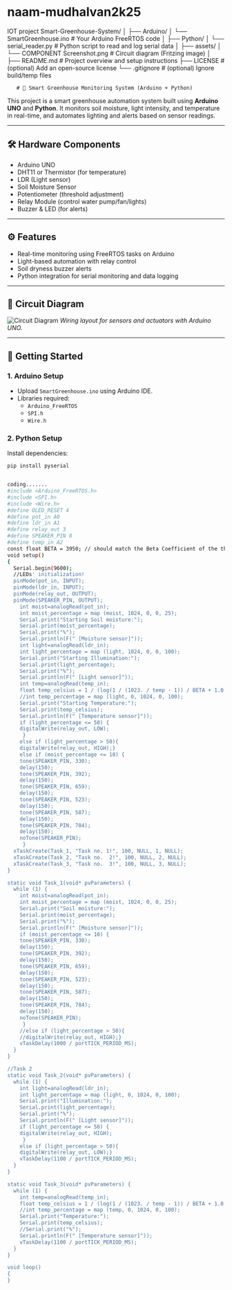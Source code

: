 # naam-mudhalvan2k25
IOT  project 
Smart-Greenhouse-System/
│
├── Arduino/
│   └── SmartGreenhouse.ino        # Your Arduino FreeRTOS code
│
├── Python/
│   └── serial_reader.py           # Python script to read and log serial data
│
├── assets/
│   └── COMPONENT Screenshot.png   # Circuit diagram (Fritzing image)
│
├── README.md                      # Project overview and setup instructions
├── LICENSE                        # (optional) Add an open-source license
└── .gitignore                     # (optional) Ignore build/temp files



       # 🌿 Smart Greenhouse Monitoring System (Arduino + Python)

This project is a smart greenhouse automation system built using **Arduino UNO** and **Python**. It monitors soil moisture, light intensity, and temperature in real-time, and automates lighting and alerts based on sensor readings.

---

## 🛠️ Hardware Components
- Arduino UNO
- DHT11 or Thermistor (for temperature)
- LDR (Light sensor)
- Soil Moisture Sensor
- Potentiometer (threshold adjustment)
- Relay Module (control water pump/fan/lights)
- Buzzer & LED (for alerts)

---

## ⚙️ Features
- Real-time monitoring using FreeRTOS tasks on Arduino
- Light-based automation with relay control
- Soil dryness buzzer alerts
- Python integration for serial monitoring and data logging

---

## 📸 Circuit Diagram
![Circuit Diagram](assets/COMPONENT%20Screenshot.png)
*Wiring layout for sensors and actuators with Arduino UNO.*

---

## 🚀 Getting Started

### 1. Arduino Setup
- Upload `SmartGreenhouse.ino` using Arduino IDE.
- Libraries required:
  - `Arduino_FreeRTOS`
  - `SPI.h`
  - `Wire.h`

### 2. Python Setup
Install dependencies:
```bash
pip install pyserial


coding.......
#include <Arduino_FreeRTOS.h>
#include <SPI.h>
#include <Wire.h>
#define OLED_RESET 4
#define pot_in A0
#define ldr_in A1
#define relay_out 3
#define SPEAKER_PIN 8
#define temp_in A2
const float BETA = 3950; // should match the Beta Coefficient of the thermistor
void setup()
{
  Serial.begin(9600);
  //LEDs' initialization!
  pinMode(pot_in, INPUT);
  pinMode(ldr_in, INPUT);
  pinMode(relay_out, OUTPUT);
  pinMode(SPEAKER_PIN, OUTPUT);
    int moist=analogRead(pot_in);
    int moist_percentage = map (moist, 1024, 0, 0, 25);
    Serial.print("Starting Soil moisture:");
    Serial.print(moist_percentage);
    Serial.print("%");
    Serial.println(F(" [Moisture sensor]"));
    int light=analogRead(ldr_in);
    int light_percentage = map (light, 1024, 0, 0, 100);
    Serial.print("Starting Illumination:");
    Serial.print(light_percentage);
    Serial.print("%");
    Serial.println(F(" [Light sensor]"));
    int temp=analogRead(temp_in);
    float temp_celsius = 1 / (log(1 / (1023. / temp - 1)) / BETA + 1.0 / 298.15) - 273.15;
    //int temp_percentage = map (light, 0, 1024, 0, 100);
    Serial.print("Starting Temperature:");
    Serial.print(temp_celsius);
    Serial.println(F(" [Temperature sensor]"));
    if (light_percentage <= 50) {
    digitalWrite(relay_out, LOW);
     } 
    else if (light_percentage > 50){
    digitalWrite(relay_out, HIGH);}
    else if (moist_percentage <= 10) {
    tone(SPEAKER_PIN, 330);
    delay(150);
    tone(SPEAKER_PIN, 392);
    delay(150);
    tone(SPEAKER_PIN, 659);
    delay(150);
    tone(SPEAKER_PIN, 523);
    delay(150);
    tone(SPEAKER_PIN, 587);
    delay(150);
    tone(SPEAKER_PIN, 784);
    delay(150);
    noTone(SPEAKER_PIN);
     } 
  xTaskCreate(Task_1, "Task no. 1!", 100, NULL, 1, NULL);
  xTaskCreate(Task_2, "Task no.  2!", 100, NULL, 2, NULL);
  xTaskCreate(Task_3, "Task no.  3!", 100, NULL, 3, NULL);
}

static void Task_1(void* pvParameters) {
  while (1) {
    int moist=analogRead(pot_in);
    int moist_percentage = map (moist, 1024, 0, 0, 25);
    Serial.print("Soil moisture:");
    Serial.print(moist_percentage);
    Serial.print("%");
    Serial.println(F(" [Moisture sensor]"));
    if (moist_percentage <= 10) {
    tone(SPEAKER_PIN, 330);
    delay(150);
    tone(SPEAKER_PIN, 392);
    delay(150);
    tone(SPEAKER_PIN, 659);
    delay(150);
    tone(SPEAKER_PIN, 523);
    delay(150);
    tone(SPEAKER_PIN, 587);
    delay(150);
    tone(SPEAKER_PIN, 784);
    delay(150);
    noTone(SPEAKER_PIN);
     } 
    //else if (light_percentage > 50){
    //digitalWrite(relay_out, HIGH);}
    vTaskDelay(1000 / portTICK_PERIOD_MS);
  }
}

//Task 2
static void Task_2(void* pvParameters) {
  while (1) {
    int light=analogRead(ldr_in);
    int light_percentage = map (light, 0, 1024, 0, 100);
    Serial.print("Illumination:");
    Serial.print(light_percentage);
    Serial.print("%");
    Serial.println(F(" [Light sensor]"));
    if (light_percentage <= 50) {
    digitalWrite(relay_out, HIGH);
     } 
    else if (light_percentage > 50){
    digitalWrite(relay_out, LOW);}
    vTaskDelay(1100 / portTICK_PERIOD_MS);
  }
}

static void Task_3(void* pvParameters) {
  while (1) {
    int temp=analogRead(temp_in);
    float temp_celsius = 1 / (log(1 / (1023. / temp - 1)) / BETA + 1.0 / 298.15) - 273.15;
    //int temp_percentage = map (temp, 0, 1024, 0, 100);
    Serial.print("Temperature:");
    Serial.print(temp_celsius);
    //Serial.print("%");
    Serial.println(F(" [Temperature sensor]"));
    vTaskDelay(1100 / portTICK_PERIOD_MS);
  }
}

void loop()
{
}
